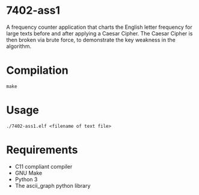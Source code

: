# 7402-ass1
A frequency counter application that charts the English letter frequency for large texts before and after applying a Caesar Cipher.
The Caesar Cipher is then broken via brute force, to demonstrate the key weakness in the algorithm.

# Compilation
```
make
```

# Usage
```
./7402-ass1.elf <filename of text file>
```

# Requirements
 - C11 compliant compiler
 - GNU Make
 - Python 3
 - The ascii_graph python library
